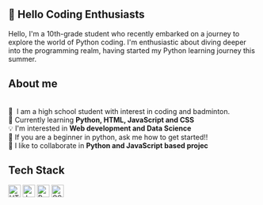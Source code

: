 ## 👋 Hello Coding Enthusiasts
Hello, I'm a 10th-grade student who recently embarked on a journey to explore the world of Python coding. I'm enthusiastic about diving deeper into the programming realm, having started my Python learning journey this summer.

## About me
<br/>🔭&nbsp; I am a high school student with interest in coding and badminton.
<br/>🌱&nbsp;Currently learning **Python, HTML, JavaScript and CSS**
<br/>💡&nbsp;I'm interested in **Web development and Data Science**
<br/>💬&nbsp;If you are a beginner in python, ask me how to get started!!
<br/>🤝&nbsp;I like to collaborate in **Python and JavaScript based projec**

## Tech Stack
<img width="25" src="https://user-images.githubusercontent.com/25181517/192158954-f88b5814-d510-4564-b285-dff7d6400dad.png" alt="HTML" title="HTML"/> <img width="25" src="https://user-images.githubusercontent.com/25181517/117447155-6a868a00-af3d-11eb-9cfe-245df15c9f3f.png" alt="JavaScript" title="JavaScript"/> <img width="25" src="https://user-images.githubusercontent.com/25181517/183423507-c056a6f9-1ba8-4312-a350-19bcbc5a8697.png" alt="Python" title="Python"/> <img height="25" src="https://user-images.githubusercontent.com/25181517/183898674-75a4a1b1-f960-4ea9-abcb-637170a00a75.png" alt="CSS" title="CSS"/>

